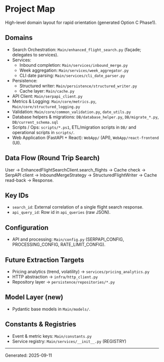 # Project Map

High-level domain layout for rapid orientation (generated Option C Phase1).

## Domains
- Search Orchestration: `Main/enhanced_flight_search.py` (façade; delegates to services).
- Services:
  - Inbound completion: `Main/services/inbound_merge.py`
  - Week aggregation: `Main/services/week_aggregator.py`
  - CLI date parsing: `Main/services/cli_date_parser.py`
- Persistence:
  - Structured writer: `Main/persistence/structured_writer.py`
  - Cache layer: `Main/cache.py`
- API Client: `Main/serpapi_client.py`
- Metrics & Logging: `Main/core/metrics.py`, `Main/core/structured_logging.py`
- Validation: `Main/core/common_validation.py`, `date_utils.py`
- Database helpers & migrations: `DB/database_helper.py`, `DB/migrate_*.py`, `DB/current_schema.sql`
- Scripts / Ops: `scripts/*.ps1`, ETL/migration scripts in `DB/` and operational scripts in `scripts/`.
- Web Application (FastAPI + React): `WebApp/` (API), `WebApp/react-frontend` (UI).

## Data Flow (Round Trip Search)
User -> EnhancedFlightSearchClient.search_flights -> Cache check -> SerpAPI client -> InboundMergeStrategy -> StructuredFlightWriter -> Cache read-back -> Response.

## Key IDs
- `search_id`: External correlation of a single flight search response.
- `api_query_id`: Row id in `api_queries` (raw JSON).

## Configuration
- API and processing: `Main/config.py` (SERPAPI_CONFIG, PROCESSING_CONFIG, RATE_LIMIT_CONFIG).

## Future Extraction Targets
- Pricing analytics (trend, volatility) -> `services/pricing_analytics.py`
- HTTP abstraction -> `infra/http_client.py`
- Repository layer -> `persistence/repositories/*.py`

## Model Layer (new)
- Pydantic base models in `Main/models/`.

## Constants & Registries
- Event & metric keys: `Main/constants.py`
- Service registry: `Main/services/__init__.py` (REGISTRY)

---
Generated: 2025-09-11
